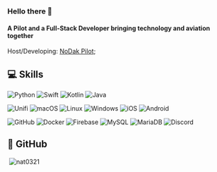 ### Hello there 👋

#### A Pilot and a Full-Stack Developer bringing technology and aviation together

Host/Developing: [NoDak Pilot](https://nodakpilot.com/);<br>

## 💻 Skills

  ![Python](https://img.shields.io/badge/-Python-black?style=flat-square&logo=Python)
  ![Swift](https://img.shields.io/badge/-Swift-black?style=flat-square&logo=swift)
  ![Kotlin]( https://img.shields.io/badge/Kotlin-black?style=flat-square&logo=kotlin)
  ![Java](https://img.shields.io/badge/Java-orange?style=flat-square&logo=java)

  ![Unifi](https://img.shields.io/badge/-Unifi-black?style=flat-square&logo=ubiquiti&logoColor=0559C9)
  ![macOS](https://img.shields.io/badge/macOS-black?style=flat-square&logo=apple)
  ![Linux](https://img.shields.io/badge/Linux-black?style=flat-square&logo=linux)
  ![Windows](https://img.shields.io/badge/Windows-black?style=flat-square)
  ![iOS](https://img.shields.io/badge/iOS-black?style=flat-square&logo=apple)
  ![Android](https://img.shields.io/badge/Android-05150C?style=flat-square&logo=android)

  ![GitHub](https://img.shields.io/badge/-GitHub-black?style=flat-square&logo=github)
  ![Docker](https://img.shields.io/badge/-Docker-black?style=flat-square&logo=docker)
  ![Firebase](https://img.shields.io/badge/Firebase-black?style=flat-square&logo=firebase)
  ![MySQL](https://img.shields.io/badge/-MySQL-black?style=flat-square&logo=mysql)
  ![MariaDB](https://img.shields.io/badge/MariaDB-black?style=flat-square&logo=mariadb)
  ![Discord](https://img.shields.io/badge/Discord-black?style=flat-square&logo=discord)

## 🚀 GitHub

  <p>&nbsp;<img align="center" src="https://github-readme-stats.vercel.app/api?username=nat0321&show_icons=true&locale=en&theme=vision-friendly-dark" alt="nat0321" /></p>
